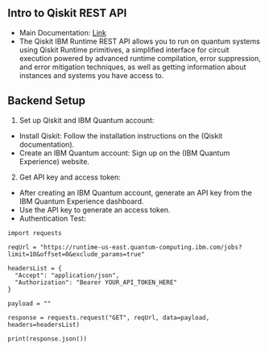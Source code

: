 ## Intro to Qiskit REST API
* Main Documentation: [Link](https://docs.quantum.ibm.com/api/runtime)
* The Qiskit IBM Runtime REST API allows you to run on quantum systems using Qiskit Runtime primitives, a simplified interface for circuit execution powered by advanced runtime compilation, error suppression, and error mitigation techniques, as well as getting information about instances and systems you have access to.

## Backend Setup
1. Set up Qiskit and IBM Quantum account:
* Install Qiskit: Follow the installation instructions on the (Qiskit documentation).
* Create an IBM Quantum account: Sign up on the (IBM Quantum Experience) website.

2. Get API key and access token:
* After creating an IBM Quantum account, generate an API key from the IBM Quantum Experience dashboard.
* Use the API key to generate an access token.
* Authentication Test:
```
import requests
 
reqUrl = "https://runtime-us-east.quantum-computing.ibm.com/jobs?limit=10&offset=0&exclude_params=true"
 
headersList = {
  "Accept": "application/json",
  "Authorization": "Bearer YOUR_API_TOKEN_HERE" 
}
 
payload = ""
 
response = requests.request("GET", reqUrl, data=payload,  headers=headersList)
 
print(response.json())
```
